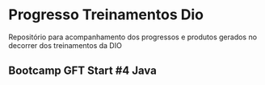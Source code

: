 # Progresso Treinamentos Dio
Repositório para acompanhamento dos progressos e produtos gerados no decorrer dos treinamentos da DIO 

## Bootcamp GFT Start #4 Java
